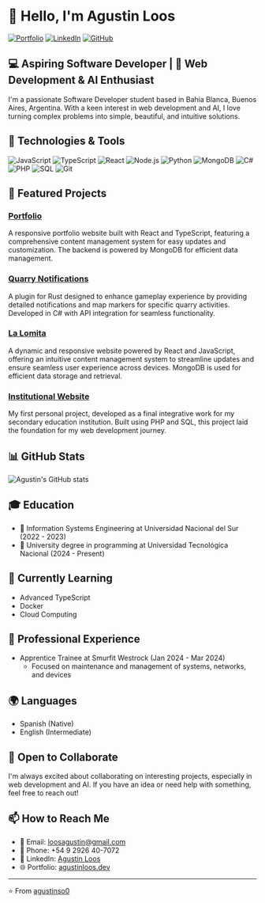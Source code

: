# 👋 Hello, I'm Agustin Loos

[![Portfolio](https://img.shields.io/badge/Portfolio-Visit-brightgreen)](https://agustinloos.dev)
[![LinkedIn](https://img.shields.io/badge/LinkedIn-Connect-blue)](https://www.linkedin.com/in/agustin-loos-024294217/)
[![GitHub](https://img.shields.io/badge/GitHub-Follow-181717?logo=github&style=flat-square)](https://github.com/agustinso0/)

## 💻 Aspiring Software Developer | 🚀 Web Development & AI Enthusiast

I'm a passionate Software Developer student based in Bahia Blanca, Buenos Aires, Argentina. With a keen interest in web development and AI, I love turning complex problems into simple, beautiful, and intuitive solutions.

## 🔧 Technologies & Tools

![JavaScript](https://img.shields.io/badge/-JavaScript-F7DF1E?style=flat-square&logo=javascript&logoColor=black)
![TypeScript](https://img.shields.io/badge/-TypeScript-3178C6?style=flat-square&logo=typescript&logoColor=white)
![React](https://img.shields.io/badge/-React-61DAFB?style=flat-square&logo=react&logoColor=black)
![Node.js](https://img.shields.io/badge/-Node.js-339933?style=flat-square&logo=node.js&logoColor=white)
![Python](https://img.shields.io/badge/-Python-3776AB?style=flat-square&logo=python&logoColor=white)
![MongoDB](https://img.shields.io/badge/-MongoDB-47A248?style=flat-square&logo=mongodb&logoColor=white)
![C#](https://img.shields.io/badge/-C%23-239120?style=flat-square&logo=c-sharp&logoColor=white)
![PHP](https://img.shields.io/badge/-PHP-777BB4?style=flat-square&logo=php&logoColor=white)
![SQL](https://img.shields.io/badge/-SQL-4479A1?style=flat-square&logo=mysql&logoColor=white)
![Git](https://img.shields.io/badge/-Git-F05032?style=flat-square&logo=git&logoColor=white)

## 🌟 Featured Projects

### [Portfolio](https://agustinloos.dev)
A responsive portfolio website built with React and TypeScript, featuring a comprehensive content management system for easy updates and customization. The backend is powered by MongoDB for efficient data management.

### [Quarry Notifications](https://github.com/agustinso0/QuarryNotifications)
A plugin for Rust designed to enhance gameplay experience by providing detailed notifications and map markers for specific quarry activities. Developed in C# with API integration for seamless functionality.

### [La Lomita](https://espaciolalomita.com)
A dynamic and responsive website powered by React and JavaScript, offering an intuitive content management system to streamline updates and ensure seamless user experience across devices. MongoDB is used for efficient data storage and retrieval.

### [Institutional Website](https://tecnica1suarez.edu.ar/)
My first personal project, developed as a final integrative work for my secondary education institution. Built using PHP and SQL, this project laid the foundation for my web development journey.

## 📊 GitHub Stats

![Agustin's GitHub stats](https://github-readme-stats.vercel.app/api?username=agustinso0&show_icons=true&theme=radical)

## 🎓 Education

- 🏫 Information Systems Engineering at Universidad Nacional del Sur (2022 - 2023)
- 🏫 University degree in programming at Universidad Tecnológica Nacional (2024 - Present)

## 🌱 Currently Learning

- Advanced TypeScript
- Docker
- Cloud Computing

## 💼 Professional Experience

- Apprentice Trainee at Smurfit Westrock (Jan 2024 - Mar 2024)
  - Focused on maintenance and management of systems, networks, and devices

## 🌍 Languages

- Spanish (Native)
- English (Intermediate)

## 🤝 Open to Collaborate

I'm always excited about collaborating on interesting projects, especially in web development and AI. If you have an idea or need help with something, feel free to reach out!

## 📫 How to Reach Me

- 📧 Email: loosagustin@gmail.com
- 📱 Phone: +54 9 2926 40-7072
- 💼 LinkedIn: [Agustin Loos](https://www.linkedin.com/in/agustin-loos-024294217/)
- 🌐 Portfolio: [agustinloos.dev](https://agustinloos.dev)

---

⭐️ From [agustinso0](https://github.com/agustinso0)
